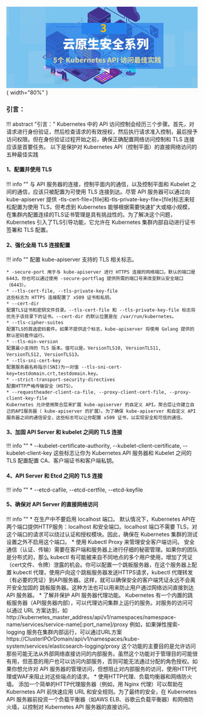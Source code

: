 ![配图](../../img/related/cloudnativesec-series3-pic1.jpeg){ width="80%" }   

### 引言：

!!! abstract "引言："
    Kubernetes 中的 API 访问控制会经历三个步骤。首先，对请求进行身份验证，然后检查请求的有效授权，然后执行请求准入控制，最后授予访问权限。但在身份验证过程开始之前，确保正确配置网络访问控制和 TLS 连接应该是首要任务。
    以下是保护对 Kubernetes API（控制平面）的直接网络访问的五种最佳实践

 
#### 1、配置并使用 TLS

!!! info ""
    与 API 服务器的连接，控制平面内的通信，以及控制平面和 Kubelet 之间的通信，应该只被配置为可使用 TLS 连接到达。尽管 API 服务器可以通过向 kube-apiserver 提供 -tls-cert-file=[file]和-tls-private-key-file=[file]标志来轻松配置为使用 TLS，但考虑到 Kubernetes 能够根据需要快速扩大或缩小规模，在集群内配置连续的TLS证书管理是具有挑战性的。为了解决这个问题，Kubernetes 引入了TLS引导功能，它允许在 Kubernetes 集群内部自动进行证书签署和 TLS 配置。

#### 2、强化全局 TLS 连接配置

!!! info ""
    配置 kube-apiserver 支持的 TLS 相关标志。

    * -secure-port 用于与 kube-apiserver 进行 HTTPS 连接的网络端口。默认的端口是 6443。你也可以通过使用 -secure-portflag 提供所需的端口号来改变默认安全端口（6443）。
    * --tls-cert-file, --tls-private-key-file
    这些标志为 HTTPS 连接配置了 x509 证书和私钥。
    * --cert-dir
    配置TLS证书和密钥文件目录。--tls-cert-file 和 --tls-private-key-file 标志将优先于该目录下的证书。--cert-dir 的默认位置是在 /var/run/kubernetes。
    * --tls-cipher-suites
    配置TLS的首选密码套件。如果不提供这个标志，kube-apiserver 将使用 Golang 提供的默认密码套件运行。
    * --tls-min-version
    配置最小支持的 TLS 版本。值可以是。VersionTLS10, VersionTLS11, VersionTLS12, VersionTLS13。
    * --tls-sni-cert-key
    配置服务器名称指示(SNI)为一对值 --tls-sni-cert-key=testdomain.crt,testdomain.key。
    * --strict-transport-security-directives
    配置HTTP严格传输安全（HSTS）。
    * --requestheader-client-ca-file, --proxy-client-cert-file, --proxy-client-key-file
    Kubernetes 允许使用聚合层来扩展 kube-apiserver 的自定义 API。聚合层让你建立自己的API服务器（ kube-apiserver 的扩展）。为了确保 kube-apiserver 和自定义 API 服务器之间的通信安全，这些标志可以让你配置 x509 证书，以实现安全和可信的通信。


#### 3、加固 API Server 和 kubelet 之间的 TLS 连接

!!! info ""
    * --kubelet-certificate-authority, --kubelet-client-certificate, --kubelet-client-key
    这些标志让你为 Kubernetes API 服务器和 Kubelet 之间的 TLS 配置配置 CA、客户端证书和客户端私钥。 

#### 4、API Server 和  Etcd 之间的 TLS 连接

!!! info ""
    * --etcd-cafile, --etcd-certfile, --etcd-keyfile 
    
#### 5、确保对 API  Server 的直接网络访问

!!! info ""
    * 在生产中不要启用 localhost 端口。
    默认情况下，Kubernetes API在两个端口提供HTTP服务：localhost 和安全端口。localhost 端口不需要 TLS，对这个端口的请求可以绕过认证和授权模块。因此，确保在 Kubernetes 集群的测试设置之外不启用这个端口。
    * 使用 Kubectl Proxy 来管理安全客户端访问。
    安全通信（认证、传输）需要在客户端和服务器上进行仔细的秘密管理。如果你的团队是分布式的，那么 kubectl 有可能被来自不同地点的多个用户使用，增加了凭证（cert文件、令牌）泄露的机会。你可以配置一个跳板服务器，在这个服务器上配置 kubectl 代理，使用户向这个跳板服务器发送HTTPS请求，kubectl 代理转发（有必要的凭证）到API服务器。这样，就可以确保安全的客户端凭证永远不会离开安全加固的 跳板服务器。这种方法也可以用来防止用户通过网络访问直接到达 API 服务器。
    * 了解并保护 API 服务器代理功能。
    Kubernetes 有一个内置的跳板服务器（API服务器内部），可以代理访问集群上运行的服务。对服务的访问可以通过 URL 方案达到，如http://kubernetes_master_address/api/v1/namespaces/namespace-name/services/service-name[:port_name]/proxy 例如，如果弹性搜索-logging 服务在集群内部运行，可以通过URL方案https://ClusterIPOrDomain/api/v1/namespaces/kube-system/services/elasticsearch-logging/proxy
    这个功能的主要目的是允许访问那些可能无法从外部网络直接访问的内部服务。虽然这个功能对于管理目的可能很有用，但恶意的用户也可以访问内部服务，否则可能无法通过分配的角色授权。如果你想允许对 API 服务器的管理访问，但想阻止对内部服务的访问，使用HTTP代理或WAF来阻止对这些端点的请求。
    * 使用HTTP代理、负载均衡器和网络防火墙。
    添加一个简单的HTTP代理服务器（例如，用 Nginx 代理）可以帮助在 Kubernetes API 前快速应用 URL 和安全规则。为了最终的安全，在 Kubernetes API 服务器前投资一个负载平衡器（如AWS ELB、谷歌云负载平衡器）和网络防火墙，以控制对 Kubernetes API 服务器的直接访问。

